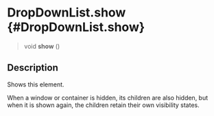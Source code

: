 DropDownList.show {#DropDownList.show}
=================

> void **show** ()

Description
-----------

Shows this element.

When a window or container is hidden, its children are also hidden, but
when it is shown again, the children retain their own visibility states.
